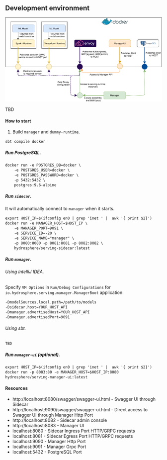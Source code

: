 ## Development environment

![Image](HydroServingDeployemnt_dev.png)

TBD

#### How to start

1. Build `manager` and `dummy-runtime`.
```
sbt compile docker
```

##### Run PostgreSQL.
```
docker run -e POSTGRES_DB=docker \
    -e POSTGRES_USER=docker \
    -e POSTGRES_PASSWORD=docker \
    -p 5432:5432 \
    postgres:9.6-alpine
```

##### Run `sidecar`.
It will automatically connect to `manager` when it starts.

```
export HOST_IP=$(ifconfig en0 | grep 'inet ' |  awk '{ print $2}')
docker run -e MANAGER_HOST=$HOST_IP \
    -e MANAGER_PORT=9091 \
    -e SERVICE_ID=-20 \
    -e SERVICE_NAME="manager" \
    -p 8080:8080 -p 8081:8081 -p 8082:8082 \
    hydrosphere/serving-sidecar:latest
```

##### Run `manager`.
###### Using IntelliJ IDEA.   
Specify `VM Options` in `Run/Debug Configurations` for `io.hydrosphere.serving.manager.ManagerBoot` application:
```
-DmodelSources.local.path=/path/to/models 
-Dsidecar.host=YOUR_HOST_API 
-Dmanager.advertisedHost=YOUR_HOST_API 
-Dmanager.advertisedPort=9091
```

###### Using sbt.
```
TBD
```

##### Run `manager-ui` (optional).
```
export HOST_IP=$(ifconfig en0 | grep 'inet ' |  awk '{ print $2}')
docker run -p 8083:80 -e MANAGER_HOST=$HOST_IP:8080 hydrosphere/serving-manager-ui:latest
```

#### Resources
 - http://localhost:8080/swagger/swagger-ui.html - Swagger UI through Sidecar
 - http://localhost:9090/swagger/swagger-ui.html - Direct access to Swagger UI through Manager Http Port
 - http://localhost:8082 - Sidecar admin console
 - http://localhost:8083 - Manager UI
 - localhost:8080 - Sidecar Ingress Port HTTP/GRPC requests
 - localhost:8081 - Sidecar Egress Port HTTP/GRPC requests
 - localhost:9090 - Manager Http Port
 - localhost:9091 - Manager Grpc Port
 - localhost:5432 - PostgreSQL Port